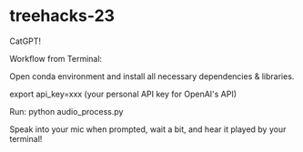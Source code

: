 # treehacks-23
CatGPT!

Workflow from Terminal:

Open conda environment and install all necessary dependencies & libraries.

export api_key=xxx (your personal API key for OpenAI's API)

Run: python audio_process.py

Speak into your mic when prompted, wait a bit, and hear it played by your terminal!

